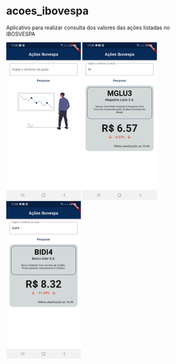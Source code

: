 # acoes_ibovespa

Aplicativo para realizar consulta dos valores das ações listadas no IBOSVESPA

<img src="screenshots/firstScreen.jpg" width="200"> <img src="screenshots/stock2Information.jpg" width="200"> <img src="screenshots/stockInformation.jpg" width="200">